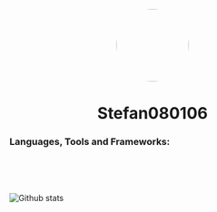 <p align="center">
    <img style="border-radius: 100px" width="128" height="128" src="https://cdn.discordapp.com/avatars/433597946764722179/f959e27be5b20eb89ee462f67dcfda45.png?size=2048">
</p>
<h1 align="center">Stefan080106</h1>

### Languages, Tools and Frameworks:

<br />
<br />
<br />


![Github stats](https://github-readme-stats.vercel.app/api?username=Stefan080106&count_private=true&show_icons=true&include_all_commits=true)
